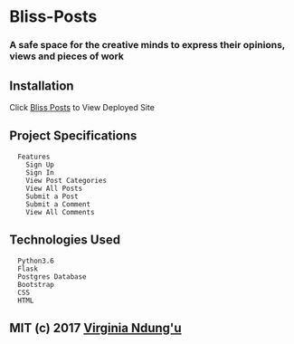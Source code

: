 # Bliss-Posts

### A safe space for the creative minds to express their opinions, views and pieces of work 

## Installation
Click [Bliss Posts](https://blisdposts.herokuapp.com/) to View Deployed Site

## Project Specifications


      Features 
        Sign Up
        Sign In
        View Post Categories
        View All Posts
        Submit a Post
        Submit a Comment
        View All Comments
        
 
## Technologies Used
      Python3.6
      Flask
      Postgres Database
      Bootstrap
      CSS
      HTML
      

  ## MIT (c) 2017 [Virginia Ndung'u](https://github.com/VirginiaNdungu1/Bliss-Posts)
